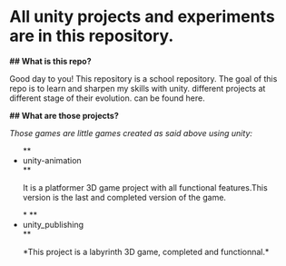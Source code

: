 # All unity projects and experiments are in this repository.

**## What is this repo?**

<p>Good day to you! This repository is a school repository. The goal of this repo is to learn and sharpen my skills with unity.
different projects at different stage of their evolution. can be found here.</p>

**## What are those projects?**

*<p>Those games are little games created as said above using unity:*
<ul>
**<li>unity-animation</li>**

<p>
It is a platformer 3D game project with all functional features.This version is the last and completed version of the game.
</p>*
**<li>unity_publishing</li>**

<p>*This project is a labyrinth 3D game, completed and functionnal.*</p>
</ul>
</p>
